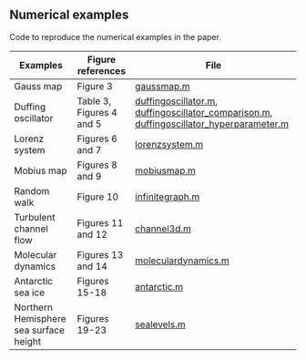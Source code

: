 ## Numerical examples

Code to reproduce the numerical examples in the paper.

| Examples                              | Figure references            | File |
|------------------------------------------------|----------------------------|-----------------------------|
| Gauss map                           | Figure 3               | [gaussmap.m](https://github.com/GustavConradie1/SpecRKHS/blob/main/examples/gaussmap.m)|
| Duffing oscillator | Table 3, Figures 4 and 5    | [duffingoscillator.m](https://github.com/GustavConradie1/SpecRKHS/blob/main/examples/duffingoscillator.m), [duffingoscillator_comparison.m](https://github.com/GustavConradie1/SpecRKHS/blob/main/examples/duffingoscillator_comparison.m), [duffingoscillator_hyperparameter.m](https://github.com/GustavConradie1/SpecRKHS/blob/main/examples/duffingoscillator_hyperparameter.m) |
| Lorenz system    | Figures 6 and 7        |  [lorenzsystem.m](https://github.com/GustavConradie1/SpecRKHS/blob/main/examples/lorenzsystem.m)|
| Mobius map                | Figures 8 and 9               | [mobiusmap.m](https://github.com/GustavConradie1/SpecRKHS/blob/main/examples/mobiusmap.m)|
| Random walk                 | Figure 10       | [infinitegraph.m](https://github.com/GustavConradie1/SpecRKHS/blob/main/examples/infinitegraph.m) |
| Turbulent channel flow                      | Figures 11 and 12        | [channel3d.m](https://github.com/GustavConradie1/SpecRKHS/blob/main/examples/channel3d.m) |
| Molecular dynamics | Figures 13 and 14 | [moleculardynamics.m](https://github.com/GustavConradie1/SpecRKHS/blob/main/examples/moleculardynamics.m)|
| Antarctic sea ice | Figures 15-18 | [antarctic.m](https://github.com/GustavConradie1/SpecRKHS/blob/main/examples/antarctic.m)|
| Northern Hemisphere sea surface height | Figures 19-23 | [sealevels.m](https://github.com/GustavConradie1/SpecRKHS/blob/main/examples/sealevels.m) |
